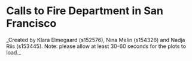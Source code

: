 <h1> Calls to Fire Department in San Francisco </h1>
_Created by Klara Elmegaard (s152576), Nina Melin (s154326) and Nadja Riis (s153445). Note: please allow at least 30-60 seconds for the plots to load._ 

